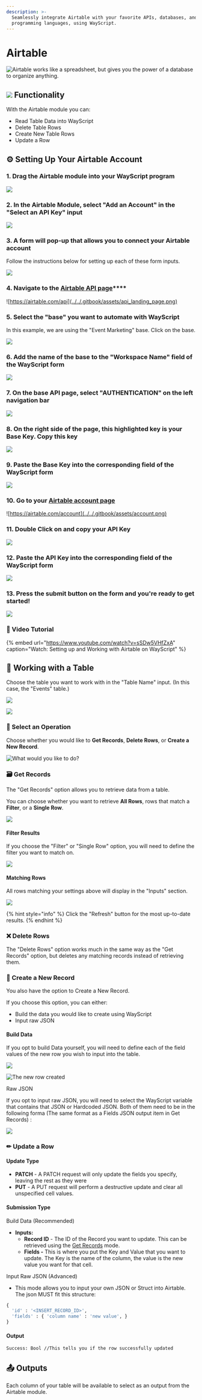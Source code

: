 ```yaml
---
description: >-
  Seamlessly integrate Airtable with your favorite APIs, databases, and
  programming languages, using WayScript.
---
```


# Airtable

![Airtable works like a spreadsheet, but gives you the power of a database to organize anything.](../../.gitbook/assets/airtable.png)

## ![](../../.gitbook/assets/airtable.png) Functionality

With the Airtable module you can:

* Read Table Data into WayScript
* Delete Table Rows
* Create New Table Rows
* Update a Row

## ⚙ Setting Up Your Airtable Account

### 1. Drag the Airtable module into your WayScript program

![](../../.gitbook/assets/airtable_flow.png)

### 2. **In the Airtable Module, select "Add an Account" in the "Select an API Key" input**

![](../../.gitbook/assets/add_an_account.png)

### **3. A form will pop-up that allows you to connect your Airtable account**

Follow the instructions below for setting up each of these form inputs.

![](../../.gitbook/assets/modal.png)

### 4. Navigate to the [**Airtable API page**](https://airtable.com/api)\*\*\*\*

![https://airtable.com/api](../../.gitbook/assets/api_landing_page.png)

### **5. Select the "base" you want to automate with WayScript**

In this example, we are using the "Event Marketing" base. Click on the base.

![](../../.gitbook/assets/event_marketing.png)

### **6. Add the name of the base to the "Workspace Name" field of the WayScript form**

![](../../.gitbook/assets/table_name_input.png)

### 7. **On the base API page, select "AUTHENTICATION" on the left navigation bar**

![](../../.gitbook/assets/authentication.png)

### **8. On the right side of the page, this highlighted key is your Base Key. Copy this key**

![](../../.gitbook/assets/base_key_highlight.png)

### **9. Paste the Base Key into the corresponding field of the WayScript form**

![](../../.gitbook/assets/base_key_input.png)

### 10. Go to your [Airtable account page](https://airtable.com/account)

![https://airtable.com/account](../../.gitbook/assets/account.png)

### 11. **Double Click on and copy your API Key**

![](../../.gitbook/assets/api_key.png)

### **12. Paste the API Key into the corresponding field of the WayScript form**

![](../../.gitbook/assets/api_key_input.png)

### **13. Press the submit button on the form and you're ready to get started!**

![](../../.gitbook/assets/submitted.png)

### 🎥 Video Tutorial

{% embed url="https://www.youtube.com/watch?v=sSDw5VHfZxA" caption="Watch: Setting up and Working with Airtable on WayScript" %}

## 💼 Working with a Table

Choose the table you want to work with in the "Table Name" input. \(In this case, the "Events" table.\)

![](../../.gitbook/assets/events.png)

![](../../.gitbook/assets/table_input.png)

### 🔎 Select an Operation

Choose whether you would like to **Get Records**, **Delete Rows**, or **Create a New Record**.

![What would you like to do?](../../.gitbook/assets/screen-shot-2019-07-15-at-7.55.25-pm%20%281%29.png)

### 🗃 Get Records

The "Get Records" option allows you to retrieve data from a table.

You can choose whether you want to retrieve **All Rows**, rows that match a **Filter**, or a **Single Row**.

![](../../.gitbook/assets/screen-shot-2019-07-15-at-7.55.46-pm.png)

#### Filter Results

If you choose the "Filter" or "Single Row" option, you will need to define the filter you want to match on.

![](../../.gitbook/assets/screen-shot-2019-07-15-at-7.55.59-pm.png)

#### Matching Rows

All rows matching your settings above will display in the "Inputs" section.

![](../../.gitbook/assets/screen-shot-2019-07-15-at-8.10.10-pm.png)

{% hint style="info" %}
Click the "Refresh" button for the most up-to-date results.
{% endhint %}

### ❌ Delete Rows

The "Delete Rows" option works much in the same way as the "Get Records" option, but deletes any matching records instead of retrieving them.

### 🌟 Create a New Record

You also have the option to Create a New Record.

If you choose this option, you can either:

* Build the data you would like to create using WayScript
* Input raw JSON

#### Build Data

If you opt to build Data yourself, you will need to define each of the field values of the new row you wish to input into the table.

![](../../.gitbook/assets/screen-shot-2020-10-21-at-11.02.37-am.png)

![The new row created](../../.gitbook/assets/screen-shot-2020-10-21-at-11.05.01-am.png)

Raw JSON

If you opt to input raw JSON, you will need to select the WayScript variable that contains that JSON or Hardcoded JSON. Both of them need to be in the following forma \(The same format as a Fields JSON output item in Get Records\) :

![](../../.gitbook/assets/screen-shot-2020-10-21-at-11.06.29-am.png)

### ✏ Update a Row

#### Update Type

* **PATCH** - A PATCH request will only update the fields you specify, leaving the rest as they were
* **PUT** - A PUT request will perform a destructive update and clear all unspecified cell values.

#### Submission Type

Build Data \(Recommended\)

* **Inputs:**
  * **Record ID** - The ID of the Record you want to update. This can be retrieved using the [Get Records](airtable.md#get-records) mode.
  * **Fields -** This is where you put the Key and Value that you want to update. The Key is the name of the column, the value is the new value you want for that cell. 

Input Raw JSON \(Advanced\)

* This mode allows you to input your own JSON or Struct into Airtable. The json MUST fit this structure:

```python
{ 
  'id' : '<INSERT_RECORD_ID>',
  'fields' : { 'column name' : 'new value', } 
}
```

#### Output

```graphql
Success: Bool //This tells you if the row successfully updated
```

## 📤 Outputs

Each column of your table will be available to select as an output from the Airtable module.

